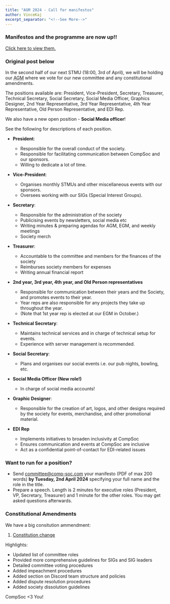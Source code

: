 ```yaml
---
title: "AGM 2024 - Call for manifestos"
author: VinceKaj
excerpt_separator: "<!--See More-->"
---
```


### Manifestos and the programme are now up!!

[Click here to view them.](https://comp-soc.com/blog/2024/03/20/2024-agm-manifestos.html)

### Original post below

In the second half of our next STMU (<time datetime="2024-04-03 18:00Z">18:00, 3rd of April</time>), we will be holding our <abbr title="Annual General Meeting">AGM</abbr> where we vote for our new committee and any constitutional amendments.

The positions available are: President, Vice-President, Secretary, Treasurer, Technical Secretary, Social Secretary, Social Media Officer, Graphics Designer, 2nd Year Representative, 3rd Year Representative, 4th Year Representative, Old Person Representative, and EDI Rep.

We also have a new open position - **Social Media officer**!

See the following for descriptions of each position.
<!--See More-->
- **President**:
  - Responsible for the overall conduct of the society.
  - Responsible for facilitating communication between CompSoc and our sponsors.
  - Willing to dedicate a lot of time.

- **Vice-President**:
  - Organises monthly STMUs and other miscellaneous events with our sponsors.
  - Oversees working with our SIGs (Special Interest Groups).

- **Secretary**:
  - Responsible for the administration of the society
  - Publicising events by newsletters, social media etc
  - Writing minutes & preparing agendas for AGM, EGM, and weekly meetings
  - Society merch

- **Treasurer**:
  - Accountable to the committee and members for the finances of the society
  - Reimburses society members for expenses
  - Writing annual financial report

- **2nd year, 3rd year, 4th year, and Old Person representatives**
  - Responsible for communication between their years and the Society, and promotes events to their year.
  - Year reps are also responsible for any projects they take up throughout the year.
  - (Note that 1st year rep is elected at our EGM in October.)

- **Technical Secretary**:
  - Maintains technical services and in charge of technical setup for events.
  - Experience with server management is recommended.

- **Social Secretary**:
  - Plans and organises our social events i.e. our pub nights, bowling, etc.

- **Social Media Officer (New role!)**
  - In charge of social media accounts!

- **Graphic Designer**:
  - Responsible for the creation of art, logos, and other designs required by the society for events, merchandise, and other promotional material.

- **EDI Rep**
  - Implements initiatives to broaden inclusivity at CompSoc
  - Ensures communication and events at CompSoc are inclusive
  - Act as a confidential point-of-contact for EDI-related issues


### Want to run for a position?

- Send committee@comp-soc.com your manifesto (PDF of max 200 words) **by Tuesday, 2nd April 2024** specifying your full name and the role in the title.
- Prepare a speech. Length is 2 minutes for executive roles (President, VP, Secretary, Treasurer) and 1 minute for the other roles. You may get asked questions afterwards.

### Constitutional Amendments

We have a big consitution ammendment:
1. [Constitution change](https://github.com/compsoc-edinburgh/constitution/pull/42)

Highlights:
  * Updated list of committee roles
  * Provided more comprehensive guidelines for SIGs and SIG leaders
  * Detailed committee voting procedures
  * Added impeachment procedures
  * Added section on Discord team structure and policies
  * Added dispute resolution procedures
  * Added society dissolution guidelines

CompSoc <3 You!

